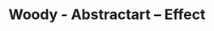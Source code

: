 ---
title: Woody - Abstractart – Effect
builder: true
type: coming-soon

# Content section
sections:
  - headerSection
  - aboutSection
  - servicesSection
  - teamSection
  - contactSection
  - subscribeSection

# Background effect
abstractartEffect: 
  enable: true
  color: "#36fcfa"
  color2: "#E5483F"
  backgroundColor: "#000042"

---